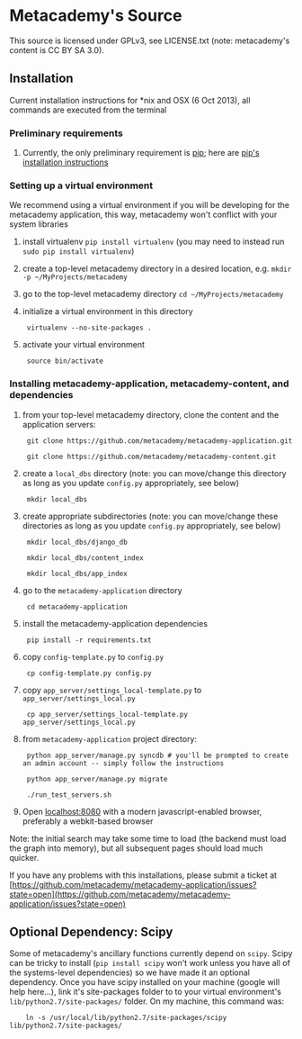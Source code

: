 Metacademy's Source
==============

This source is licensed under GPLv3, see LICENSE.txt (note: metacademy's content is CC BY SA 3.0).

## Installation

Current installation instructions for *nix and OSX (6 Oct 2013), all commands are executed from the terminal

### Preliminary requirements

1. Currently, the only preliminary requirement is [pip](http://www.pip-installer.org/en/latest/); here are [pip's installation instructions](http://www.pip-installer.org/en/latest/installing.html)

### Setting up a virtual environment
We recommend using a virtual environment if you will be developing for the metacademy application, this way, metacademy won't conflict with your system libraries

1. install virtualenv `pip install virtualenv` (you may need to instead run `sudo pip install virtualenv`)
1. create a top-level metacademy directory in a desired location, e.g. `mkdir -p ~/MyProjects/metacademy`
1. go to the top-level metacademy directory `cd ~/MyProjects/metacademy`
1. initialize a virtual environment in this directory 

        virtualenv --no-site-packages .

1. activate your virtual environment
    
        source bin/activate 

### Installing metacademy-application, metacademy-content, and dependencies
1. from your top-level metacademy directory, clone the content and the application servers:
 
        git clone https://github.com/metacademy/metacademy-application.git

        git clone https://github.com/metacademy/metacademy-content.git
        
1. create a `local_dbs` directory (note: you can move/change this directory as long as you update `config.py` appropriately, see below)

        mkdir local_dbs
        
1. create appropriate subdirectories (note: you can move/change these directories as long as you update `config.py` appropriately, see below)

        mkdir local_dbs/django_db
        
        mkdir local_dbs/content_index
        
        mkdir local_dbs/app_index
        
1. go to the `metacademy-application` directory

        cd metacademy-application
        
1. install the metacademy-application dependencies 

        pip install -r requirements.txt

1. copy `config-template.py` to `config.py`

        cp config-template.py config.py
        
1. copy `app_server/settings_local-template.py` to `app_server/settings_local.py`

        cp app_server/settings_local-template.py app_server/settings_local.py

1. from `metacademy-application` project directory:

        python app_server/manage.py syncdb # you'll be prompted to create an admin account -- simply follow the instructions
        
        python app_server/manage.py migrate

        ./run_test_servers.sh
        
1. Open [localhost:8080](http://localhost:8080) with a modern javascript-enabled browser, preferably a webkit-based browser

Note: the initial search may take some time to load (the backend must load the graph into memory), but all subsequent pages should load much quicker.

If you have any problems with this installations, please submit a ticket at [https://github.com/metacademy/metacademy-application/issues?state=open](https://github.com/metacademy/metacademy-application/issues?state=open)

## Optional Dependency: Scipy
Some of metacademy's ancillary functions currently depend on `scipy`. Scipy can be tricky to install (`pip install scipy` won't work unless you have all of the systems-level dependencies) so we have made it an optional dependency. Once you have scipy installed on your machine (google will help here...), link it's site-packages folder to to your virtual environment's `lib/python2.7/site-packages/` folder. On my machine, this command was:

        ln -s /usr/local/lib/python2.7/site-packages/scipy lib/python2.7/site-packages/
        
        
